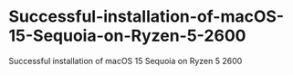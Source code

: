 # Successful-installation-of-macOS-15-Sequoia-on-Ryzen-5-2600
Successful installation of macOS 15 Sequoia on Ryzen 5 2600

